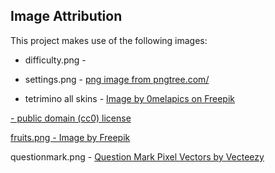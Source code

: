 ## Image Attribution

This project makes use of the following images:

- difficulty.png -
- settings.png - <a href='https://pngtree.com/freepng/game-settings-interface_6014299.html'>png image from pngtree.com/</a>

- tetrimino all skins - <a href="https://www.freepik.com/free-vector/different-wall-textures_959312.htm#fromView=keyword&page=1&position=0&uuid=eda048bb-d800-4951-8019-fcd43c98e21a">Image by 0melapics on Freepik</a>

<a href="https://www.reddit.com/r/gameassets/comments/taalcm/over_10000_free_cc0_game_assets/"> - public domain (cc0) license


fruits.png - Image by <a href="https://www.freepik.com/free-vector/flat-design-pixel-art-food-illustration_38216039.htm#page=14&query=cake%20pixel%20emojis&position=29&from_view=keyword&track=ais_hybrid&uuid=db2f5168-4f41-4b11-8f2f-857940fda277">Freepik</a>

questionmark.png - <a href="https://www.vecteezy.com/free-vector/question-mark-pixel">Question Mark Pixel Vectors by Vecteezy</a>